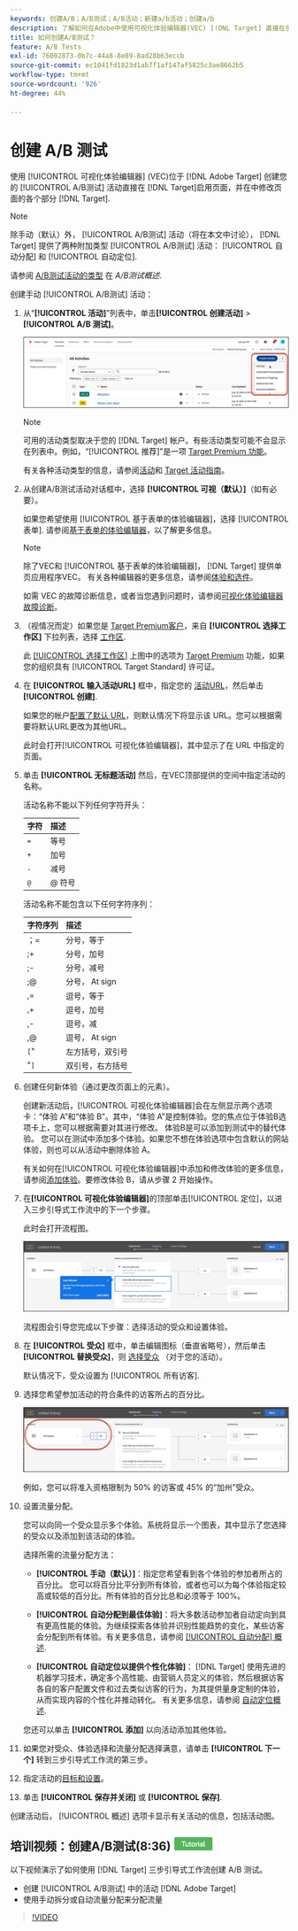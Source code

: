 ```yaml
---
keywords: 创建A/B；A/B测试；A/B活动；新建a/b活动；创建a/b
description: 了解如何在Adobe中使用可视化体验编辑器(VEC) [!DNL Target] 直接在创建A/B测试活动的步骤 [!DNL Target]-enabled页。
title: 如何创建A/B测试？
feature: A/B Tests
exl-id: 76002873-0b7c-44a8-8e89-8ad28b63eccb
source-git-commit: ec1041fd1823d1ab7f1af147af5825c3ae8662b5
workflow-type: tm+mt
source-wordcount: '926'
ht-degree: 44%

---
```


# 创建 A/B 测试

使用 [!UICONTROL 可视化体验编辑器] (VEC)位于 [!DNL Adobe Target] 创建您的 [!UICONTROL A/B测试] 活动直接在 [!DNL Target]启用页面，并在中修改页面的各个部分 [!DNL Target].

>[!NOTE]
>
>除手动（默认）外， [!UICONTROL A/B测试] 活动（将在本文中讨论）， [!DNL Target] 提供了两种附加类型 [!UICONTROL A/B测试] 活动： [!UICONTROL 自动分配] 和 [!UICONTROL 自动定位].
>
>请参阅 [A/B测试活动的类型](/help/main/c-activities/t-test-ab/test-ab.md#types) 在 *A/B测试概述*.

创建手动 [!UICONTROL A/B测试] 活动：

1. 从“**[!UICONTROL 活动]**”列表中，单击&#x200B;**[!UICONTROL 创建活动]** > **[!UICONTROL A/B 测试]**。

   ![“创建活动”下拉列表](/help/main/c-activities/t-test-ab/t-test-create-ab/assets/ab_select-new.png)

   >[!NOTE]
   >
   >可用的活动类型取决于您的 [!DNL Target] 帐户。有些活动类型可能不会显示在列表中。例如，“[!UICONTROL 推荐]”是一项 [Target Premium 功能](/help/main/c-intro/intro.md#premium)。
   >
   >有关各种活动类型的信息，请参阅[活动](/help/main/c-activities/activities.md#concept_D317A95A1AB54674BA7AB65C7985BA03)和 [Target 活动指南](/help/main/c-activities/target-activities-guide.md)。

1. 从创建A/B测试活动对话框中，选择 **[!UICONTROL 可视（默认）]**（如有必要）。

   如果您希望使用 [!UICONTROL 基于表单的体验编辑器]，选择 [!UICONTROL 表单]. 请参阅[基于表单的体验编辑器](/help/main/c-experiences/form-experience-composer.md)，以了解更多信息。

   >[!NOTE]
   >
   >除了VEC和 [!UICONTROL 基于表单的体验编辑器]， [!DNL Target] 提供单页应用程序VEC。 有关各种编辑器的更多信息，请参阅[体验和选件](/help/main/c-experiences/experiences.md)。
   >
   >如需 VEC 的故障诊断信息，或者当您遇到问题时，请参阅[可视化体验编辑器故障诊断](/help/main/c-experiences/c-visual-experience-composer/r-troubleshoot-composer/troubleshoot-composer.md)。

1. （视情况而定）如果您是 [Target Premium客户](/help/main/c-intro/intro.md#premium)，来自 **[!UICONTROL 选择工作区]** 下拉列表，选择 [工作区](/help/main/administrating-target/c-user-management/property-channel/property-channel.md).

   此 [[!UICONTROL 选择工作区]](/help/main/administrating-target/c-user-management/property-channel/property-channel.md) 上图中的选项为 [Target Premium](/help/main/c-intro/intro.md) 功能，如果您的组织具有 [!UICONTROL Target Standard] 许可证。

1. 在 **[!UICONTROL 输入活动URL]** 框中，指定您的 [活动URL](/help/main/c-activities/t-test-ab/t-test-create-ab/ab-activity-url.md)，然后单击 **[!UICONTROL 创建]**.

   如果您的帐户[配置了默认 URL](/help/main/administrating-target/visual-experience-composer-set-up.md)，则默认情况下将显示该 URL。您可以根据需要将默认URL更改为其他URL。

   此时会打开[!UICONTROL 可视化体验编辑器]，其中显示了在 URL 中指定的页面。

1. 单击 **[!UICONTROL 无标题活动]** 然后，在VEC顶部提供的空间中指定活动的名称。

   活动名称不能以下列任何字符开头：

   | 字符 | 描述 |
   |--- |--- |
   | `=` | 等号 |
   | `+` | 加号 |
   | `-` | 减号 |
   | `@` | @ 符号 |

   活动名称不能包含以下任何字符序列：

   | 字符序列 | 描述 |
   |--- |--- |
   | ；= | 分号，等于 |
   | ;+ | 分号，加号 |
   | ;- | 分号，减号 |
   | ;@ | 分号， At sign |
   | ,= | 逗号，等于 |
   | ,+ | 逗号，加号 |
   | ,- | 逗号，减 |
   | ,@ | 逗号， At sign |
   | `[`&quot; | 左方括号，双引号 |
   | &quot;`]` | 双引号，右方括号 |

1. 创建任何新体验（通过更改页面上的元素）。

   创建新活动后，[!UICONTROL 可视化体验编辑器]会在左侧显示两个选项卡：“体验 A”和“体验 B”。其中，“体验 A”是控制体验。您的焦点位于体验B选项卡上，您可以根据需要对其进行修改。 体验B是可以添加到测试中的替代体验。 您可以在测试中添加多个体验。如果您不想在体验选项中包含默认的网站体验，则也可以从活动中删除体验 A。

   有关如何在[!UICONTROL 可视化体验编辑器]中添加和修改体验的更多信息，请参阅[添加体验](/help/main/c-activities/t-test-ab/t-test-create-ab/ab-add-experience.md#task_454646F2895242D3B92DC395A0CE1A00)。要修改体验 B，请从步骤 2 开始操作。

1. 在&#x200B;**[!UICONTROL 可视化体验编辑器]**&#x200B;的顶部单击[!UICONTROL 定位]，以进入三步引导式工作流中的下一个步骤。

   此时会打开流程图。

   ![A/B 测试定位步骤](/help/main/c-activities/t-test-ab/t-test-create-ab/assets/ab_flow-new.png)

   流程图会引导您完成以下步骤：选择活动的受众和设置体验。

1. 在 **[!UICONTROL 受众]** 框中，单击编辑图标（垂直省略号），然后单击 **[!UICONTROL 替换受众]**，则 [选择受众](/help/main/c-activities/t-test-ab/t-test-create-ab/ab-audience.md) （对于您的活动）。

   默认情况下，受众设置为 [!UICONTROL 所有访客].

1. 选择您希望参加活动的符合条件的访客所占的百分比。

   ![受众百分比](/help/main/c-activities/t-test-ab/t-test-create-ab/assets/audperc-new.png)

   例如，您可以将准入资格限制为 50% 的访客或 45% 的“加州”受众。

1. 设置流量分配。

   您可以向同一个受众显示多个体验。系统将显示一个图表，其中显示了您选择的受众以及添加到该活动的体验。

   选择所需的流量分配方法：

   * **[!UICONTROL 手动（默认）]**：指定您希望看到各个体验的参加者所占的百分比。 您可以将百分比平分到所有体验，或者也可以为每个体验指定较高或较低的百分比。所有体验的百分比总和必须等于 100%。

   * **[!UICONTROL 自动分配到最佳体验]**：将大多数活动参加者自动定向到具有更高性能的体验。为继续探索各体验并识别性能趋势的变化，某些访客会分配到所有体验。有关更多信息，请参阅 [[!UICONTROL 自动分配] 概述](/help/main/c-activities/automated-traffic-allocation/automated-traffic-allocation.md#concept_A1407678796B4C569E94CBA8A9F7F5D4).

   * **[!UICONTROL 自动定位以提供个性化体验]**： [!DNL Target] 使用先进的机器学习技术，确定多个高性能、由营销人员定义的体验，然后根据访客各自的客户配置文件和过去类似访客的行为，为其提供量身定制的体验，从而实现内容的个性化并推动转化。 有关更多信息，请参阅 [自动定位概述](/help/main/c-activities/auto-target/auto-target-to-optimize.md).

   您还可以单击 **[!UICONTROL 添加]** 以向活动添加其他体验。

1. 如果您对受众、体验选择和流量分配选择满意，请单击 **[!UICONTROL 下一个]** 转到三步引导式工作流的第三步。

1. 指定活动的[目标和设置](/help/main/c-activities/t-test-ab/t-test-create-ab/ab-goals-and-settings.md)。

1. 单击 **[!UICONTROL 保存并关闭]** 或 **[!UICONTROL 保存]**.

创建活动后， [!UICONTROL 概述] 选项卡显示有关活动的信息，包括活动图。

## 培训视频：创建A/B测试(8:36) ![教程徽章](/help/main/assets/tutorial.png)

以下视频演示了如何使用 [!DNL Target] 三步引导式工作流创建 A/B 测试。

* 创建 [!UICONTROL A/B测试] 中的活动 [!DNL Adobe Target]
* 使用手动拆分或自动流量分配来分配流量

>[!VIDEO](https://video.tv.adobe.com/v/17391)
